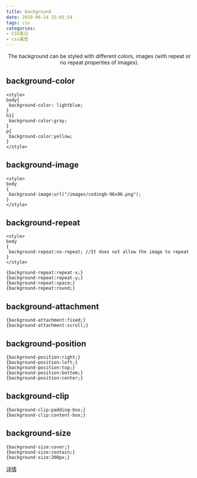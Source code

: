 ```yaml
---
title: background
date: 2019-06-14 15:01:54
tags: css
categories:
- CSS笔记
- css属性
---
```

<center>The background can be styled with different colors, images (with repeat or no repeat properties of images).</center>
<!-- more -->

## background-color

```
<style>
body{
 background-color: lightblue;
}
h1{
 background-color:gray;
}
p{
 background-color:yellow;
}
</style>
```

## background-image

```
<style>
body
{
 background-image:url("/images/codingb-96x96.png");
}
</style>
```

## background-repeat

```
<style>
body
{
 background-repeat:no-repeat; //It does not allow the image to repeat
}
</style>
```

```
{background-repeat:repeat-x;}
{background-repeat:repeat-y;}
{background-repeat:space;}
{background-repeat:round;}
```

## background-attachment

```
{background-attachment:fixed;}
{background-attachment:scroll;}
```

## background-position

```
{background-position:right;}
{background-position:left;}
{background-position:top;}
{background-position:bottom;}
{background-position:center;}
```

## background-clip

```
{background-clip:padding-box;}
{background-clip:content-box;}
```

## background-size

```
{background-size:cover;}
{background-size:contain;}
{background-size:200px;}
```

[详情](https://www.web4college.com/css/css_background.php)